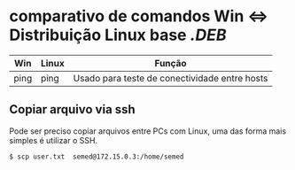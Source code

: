 # comparativo de comandos Win <=> Distribuição Linux base *.DEB*

Win | Linux| Função
----|------|------
ping|ping| Usado para teste de conectividade entre hosts

## Copiar arquivo via ssh

Pode ser preciso copiar arquivos entre PCs com Linux, uma das forma mais simples é utilizar o SSH. 
~~~~shell
$ scp user.txt  semed@172.15.0.3:/home/semed
~~~~
